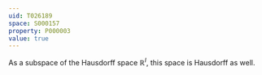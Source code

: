 ```yaml
---
uid: T026189
space: S000157
property: P000003
value: true
---
```


As a subspace of the Hausdorff space $\mathbb R^I$, this space is Hausdorff as well.


